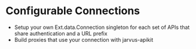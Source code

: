 # Configurable Connections
- Setup your own Ext.data.Connection singleton for each set of APIs that share authentication and a URL prefix
- Build proxies that use your connection with jarvus-apikit

